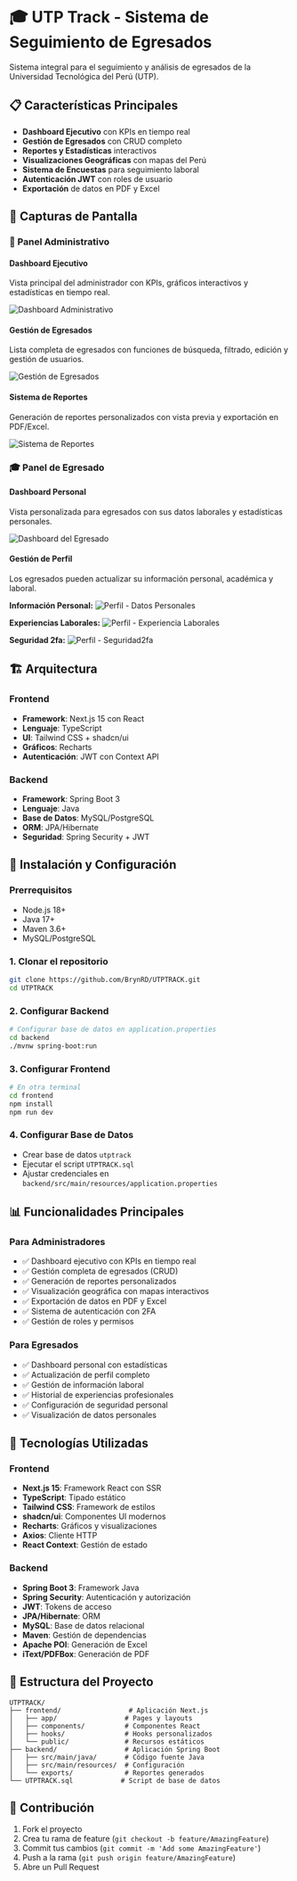 # 🎓 UTP Track - Sistema de Seguimiento de Egresados

Sistema integral para el seguimiento y análisis de egresados de la Universidad Tecnológica del Perú (UTP).

## 📋 Características Principales

- **Dashboard Ejecutivo** con KPIs en tiempo real
- **Gestión de Egresados** con CRUD completo
- **Reportes y Estadísticas** interactivos
- **Visualizaciones Geográficas** con mapas del Perú
- **Sistema de Encuestas** para seguimiento laboral
- **Autenticación JWT** con roles de usuario
- **Exportación** de datos en PDF y Excel

## 📱 Capturas de Pantalla

### 👑 Panel Administrativo

#### Dashboard Ejecutivo
Vista principal del administrador con KPIs, gráficos interactivos y estadísticas en tiempo real.

![Dashboard Administrativo](frontend/public/dashboard.png)

#### Gestión de Egresados
Lista completa de egresados con funciones de búsqueda, filtrado, edición y gestión de usuarios.

![Gestión de Egresados](frontend/public/egresados.png)

#### Sistema de Reportes
Generación de reportes personalizados con vista previa y exportación en PDF/Excel.

![Sistema de Reportes](frontend/public/reportes.png)

### 🎓 Panel de Egresado

#### Dashboard Personal
Vista personalizada para egresados con sus datos laborales y estadísticas personales.

![Dashboard del Egresado](frontend/public/dashboardalumno.png)

#### Gestión de Perfil
Los egresados pueden actualizar su información personal, académica y laboral.

**Información Personal:**
![Perfil - Datos Personales](frontend/public/perfil1.png)

**Experiencias Laborales:**
![Perfil - Experiencia Laborales](frontend/public/perfil2.png)

**Seguridad 2fa:**
![Perfil - Seguridad2fa](frontend/public/perfil3.png)

## 🏗️ Arquitectura

### Frontend
- **Framework**: Next.js 15 con React
- **Lenguaje**: TypeScript
- **UI**: Tailwind CSS + shadcn/ui
- **Gráficos**: Recharts
- **Autenticación**: JWT con Context API

### Backend
- **Framework**: Spring Boot 3
- **Lenguaje**: Java
- **Base de Datos**: MySQL/PostgreSQL
- **ORM**: JPA/Hibernate
- **Seguridad**: Spring Security + JWT

## 🚀 Instalación y Configuración

### Prerrequisitos
- Node.js 18+ 
- Java 17+
- Maven 3.6+
- MySQL/PostgreSQL

### 1. Clonar el repositorio
```bash
git clone https://github.com/BrynRD/UTPTRACK.git
cd UTPTRACK
```

### 2. Configurar Backend
```bash
# Configurar base de datos en application.properties
cd backend
./mvnw spring-boot:run
```

### 3. Configurar Frontend
```bash
# En otra terminal
cd frontend
npm install
npm run dev
```

### 4. Configurar Base de Datos
- Crear base de datos `utptrack`
- Ejecutar el script `UTPTRACK.sql`
- Ajustar credenciales en `backend/src/main/resources/application.properties`


## 📊 Funcionalidades Principales

### Para Administradores
- ✅ Dashboard ejecutivo con KPIs en tiempo real
- ✅ Gestión completa de egresados (CRUD)
- ✅ Generación de reportes personalizados
- ✅ Visualización geográfica con mapas interactivos
- ✅ Exportación de datos en PDF y Excel
- ✅ Sistema de autenticación con 2FA
- ✅ Gestión de roles y permisos

### Para Egresados
- ✅ Dashboard personal con estadísticas
- ✅ Actualización de perfil completo
- ✅ Gestión de información laboral
- ✅ Historial de experiencias profesionales
- ✅ Configuración de seguridad personal
- ✅ Visualización de datos personales

## 🔧 Tecnologías Utilizadas

### Frontend
- **Next.js 15**: Framework React con SSR
- **TypeScript**: Tipado estático
- **Tailwind CSS**: Framework de estilos
- **shadcn/ui**: Componentes UI modernos
- **Recharts**: Gráficos y visualizaciones
- **Axios**: Cliente HTTP
- **React Context**: Gestión de estado

### Backend
- **Spring Boot 3**: Framework Java
- **Spring Security**: Autenticación y autorización
- **JWT**: Tokens de acceso
- **JPA/Hibernate**: ORM
- **MySQL**: Base de datos relacional
- **Maven**: Gestión de dependencias
- **Apache POI**: Generación de Excel
- **iText/PDFBox**: Generación de PDF

## 📁 Estructura del Proyecto

```
UTPTRACK/
├── frontend/                 # Aplicación Next.js
│   ├── app/                 # Pages y layouts
│   ├── components/          # Componentes React
│   ├── hooks/               # Hooks personalizados
│   └── public/              # Recursos estáticos
├── backend/                 # Aplicación Spring Boot
│   ├── src/main/java/       # Código fuente Java
│   ├── src/main/resources/  # Configuración
│   └── exports/             # Reportes generados
└── UTPTRACK.sql            # Script de base de datos
```

## 🤝 Contribución

1. Fork el proyecto
2. Crea tu rama de feature (`git checkout -b feature/AmazingFeature`)
3. Commit tus cambios (`git commit -m 'Add some AmazingFeature'`)
4. Push a la rama (`git push origin feature/AmazingFeature`)
5. Abre un Pull Request


